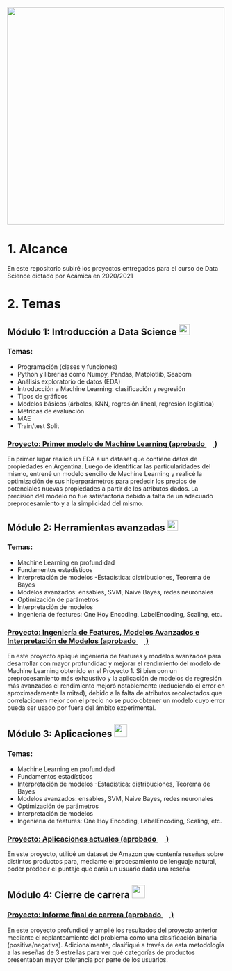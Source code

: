 <img src="https://d92mrp7hetgfk.cloudfront.net/images/sites/misc/Acamica/original.png" width="500">

# 1. Alcance

En este repositorio subiré los proyectos entregados para el curso de Data Science dictado por Acámica en 2020/2021

# 2. Temas

## Módulo 1: Introducción a Data Science <img src="https://static.thenounproject.com/png/2245695-200.png" width="25">

### Temas:
- Programación (clases y funciones)
- Python y librerías como Numpy, Pandas, Matplotlib, Seaborn
- Análisis exploratorio de datos (EDA)
- Introducción a Machine Learning: clasificación y regresión
- Tipos de gráficos
- Modelos básicos (árboles, KNN, regresión lineal, regresión logística)
- Métricas de evaluación
- MAE
- Train/test Split

### [Proyecto: Primer modelo de Machine Learning (aprobado <img src="https://upload.wikimedia.org/wikipedia/commons/thumb/b/b0/Light_green_check.svg/1024px-Light_green_check.svg.png" width="15"> )](https://github.com/gpozzi/acamica-DS/blob/master/DSProyecto01.ipynb)
En primer lugar realicé un EDA a un dataset que contiene datos de propiedades en Argentina. Luego de identificar las particularidades del mismo, entrené un modelo sencillo de Machine Learning y realicé la optimización de sus hiperparámetros para predecir los precios de potenciales nuevas propiedades a partir de los atributos dados. La precisión del modelo no fue satisfactoria debido a falta de un adecuado preprocesamiento y a la simplicidad del mismo.

## Módulo 2: Herramientas avanzadas <img src="https://static.thenounproject.com/png/788416-200.png" width="25">

### Temas:
- Machine Learning en profundidad
- Fundamentos estadísticos
- Interpretación de modelos
-Estadística: distribuciones, Teorema de Bayes
- Modelos avanzados: ensables, SVM, Naive Bayes, redes neuronales
- Optimización de parámetros
- Interpretación de modelos
- Ingeniería de features: One Hoy Encoding, LabelEncoding, Scaling, etc.

### [Proyecto: Ingeniería de Features, Modelos Avanzados e Interpretación de Modelos (aprobado <img src="https://upload.wikimedia.org/wikipedia/commons/thumb/b/b0/Light_green_check.svg/1024px-Light_green_check.svg.png" width="15"> )](https://github.com/gpozzi/acamica-DS/blob/master/DSProyecto02.ipynb)
En este proyecto apliqué ingeniería de features y modelos avanzados para desarrollar con mayor profundidad y mejorar el rendimiento del modelo de Machine Learning obtenido en el Proyecto 1. Si bien con un preprocesamiento más exhaustivo y la aplicación de modelos de regresión más avanzados el rendimiento mejoró notablemente (reduciendo el error en aproximadamente la mitad), debido a la falta de atributos recolectados que correlacionen mejor con el precio no se pudo obtener un modelo cuyo error pueda ser usado por fuera del ámbito experimental.

## Módulo 3: Aplicaciones <img src="https://static.thenounproject.com/png/2985136-200.png" width="30">
### Temas:
- Machine Learning en profundidad
- Fundamentos estadísticos
- Interpretación de modelos
-Estadística: distribuciones, Teorema de Bayes
- Modelos avanzados: ensables, SVM, Naive Bayes, redes neuronales
- Optimización de parámetros
- Interpretación de modelos
- Ingeniería de features: One Hoy Encoding, LabelEncoding, Scaling, etc.

### [Proyecto: Aplicaciones actuales (aprobado <img src="https://upload.wikimedia.org/wikipedia/commons/thumb/b/b0/Light_green_check.svg/1024px-Light_green_check.svg.png" width="15"> )](https://github.com/gpozzi/acamica-DS/blob/master/DS_Proyecto_03_NLP.ipynb)
En este proyecto, utilicé un dataset de Amazon que contenía reseñas sobre distintos productos para, mediante el procesamiento de lenguaje natural, poder predecir el puntaje que daría un usuario dada una reseña

## Módulo 4: Cierre de carrera <img src="https://cdn2.iconfinder.com/data/icons/ios-7-icons/50/finish_flag-512.png" width="30">
### [Proyecto: Informe final de carrera (aprobado <img src="https://upload.wikimedia.org/wikipedia/commons/thumb/b/b0/Light_green_check.svg/1024px-Light_green_check.svg.png" width="15"> )](https://github.com/gpozzi/acamica-DS/blob/master/DS_Proyecto_04_NLP-Informe_final.ipynb)
En este proyecto profundicé y amplié los resultados del proyecto anterior mediante el replanteamiento del problema como una clasificación binaria (positiva/negativa). Adicionalmente, clasifiqué a través de esta metodología a las reseñas de 3 estrellas para ver qué categorías de productos presentaban mayor tolerancia por parte de los usuarios.
